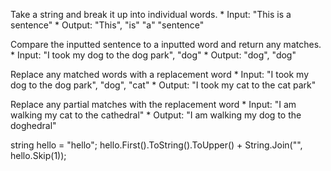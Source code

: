 Take a string and break it up into individual words.
    * Input: "This is a sentence"
    * Output: "This", "is" "a" "sentence"

Compare the inputted sentence to a inputted word and return any matches.
    * Input: "I took my dog to the dog park", "dog"
    * Output: "dog", "dog"

Replace any matched words with a replacement word
    * Input: "I took my dog to the dog park", "dog", "cat"
    * Output: "I took my cat to the cat park"




Replace any partial matches with the replacement word
    * Input: "I am walking my cat to the cathedral"
    * Output: "I am walking my dog to the doghedral"

string hello = "hello";
    hello.First().ToString().ToUpper() + String.Join("", hello.Skip(1));
